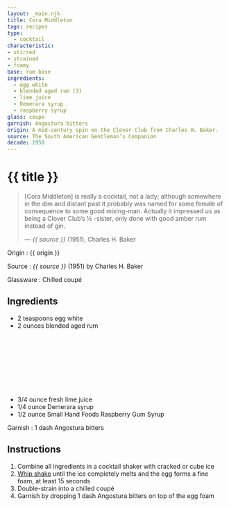 ```yaml
---
layout: _main.njk
title: Cora Middleton
tags: recipes
type:
  - cocktail
characteristic:
- stirred
- strained
- foamy
base: rum base
ingredients:
  - egg white
  - blended aged rum (3)
  - lime juice
  - Demerara syrup
  - raspberry syrup
glass: coupe
garnish: Angostura bitters
origin: A mid-century spin on the Clover Club from Charles H. Baker.
source: The South American Gentleman’s Companion
decade: 1950
---
```

<!-- markdownlint-disable MD025 -->
# {{ title }}
<!-- markdownlint-disable MD025 -->

> [Cora Middleton] is really a cocktail, not a lady; although somewhere in the dim and distant past it probably was named for some female of consequence to some good mixing-man. Actually it impressed us as being a Clover Club’s &frac12;
> -sister, only done with good amber rum instead of gin.
>
> — <cite>{{ source }}</cite> (1951), Charles H. Baker

Origin
  : {{ origin }}

Source
  : <cite>{{ source }}</cite> (1951) by Charles H. Baker

Glassware
  : Chilled coupé

## Ingredients

* 2 teaspoons egg white
* 2 ounces blended aged rum<icon-l space="1em" class="bigger" label="(3)"><span class="with-icon"><svg class="icon"><use href="/assets/images/icons/circle-3.svg#circle-3"></use></svg></span></icon-l>
* 3/4 ounce fresh lime juice
* 1/4 ounce Demerara syrup
* 1/2 ounce Small Hand Foods Raspberry Gum Syrup

Garnish
  : 1 dash Angostura bitters

## Instructions

1. Combine all ingredients in a cocktail shaker with cracked or cube ice
2. <a href="https://punchdrink.com/articles/who-said-whip-shake-ramos-gin-fizz-cocktail-technique/" target="_blank" rel="external noopener">Whip shake</a> until the ice completely melts and the egg forms a fine foam, at least 15 seconds
3. Double-strain into a chilled coupé
4. Garnish by dropping 1 dash Angostura bitters on top of the egg foam
